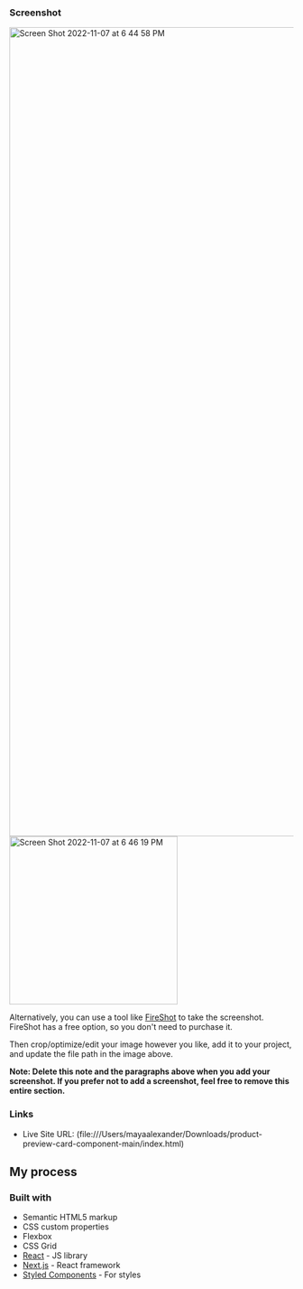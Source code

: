 ### Screenshot
<img width="1433" alt="Screen Shot 2022-11-07 at 6 44 58 PM" src="https://user-images.githubusercontent.com/117466305/200440398-f36ddc4a-25af-43af-b0f5-f3e7752fc4a0.png">

<img width="298" alt="Screen Shot 2022-11-07 at 6 46 19 PM" src="https://user-images.githubusercontent.com/117466305/200440440-fb5ce550-0365-479e-96d2-32abee85d8af.png">


Alternatively, you can use a tool like [FireShot](https://getfireshot.com/) to take the screenshot. FireShot has a free option, so you don't need to purchase it. 

Then crop/optimize/edit your image however you like, add it to your project, and update the file path in the image above.

**Note: Delete this note and the paragraphs above when you add your screenshot. If you prefer not to add a screenshot, feel free to remove this entire section.**

### Links

- Live Site URL: (file:///Users/mayaalexander/Downloads/product-preview-card-component-main/index.html)

## My process

### Built with

- Semantic HTML5 markup
- CSS custom properties
- Flexbox
- CSS Grid
- [React](https://reactjs.org/) - JS library
- [Next.js](https://nextjs.org/) - React framework
- [Styled Components](https://styled-components.com/) - For styles
